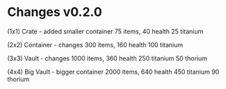 # Changes v0.2.0

(1x1) Crate - added smaller container 
	75 items, 40 health
	25 titanium

(2x2) Container - changes 
	300 items, 160 health
	100 titanium

(3x3) Vault - changes
	1000 items, 360 health
	250 titanium
	50 thorium

(4x4) Big Vault - bigger container
	2000 items, 640 health
	450 titanium
	90 thorium
	